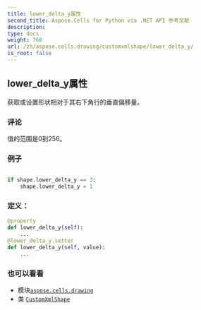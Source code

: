 ```yaml
---
title: lower_delta_y属性
second_title: Aspose.Cells for Python via .NET API 参考文献
description:
type: docs
weight: 760
url: /zh/aspose.cells.drawing/customxmlshape/lower_delta_y/
is_root: false
---
```

## lower_delta_y属性

获取或设置形状相对于其右下角行的垂直偏移量。

### 评论

值的范围是0到256。

### 例子

```python

if shape.lower_delta_y == 3:
    shape.lower_delta_y = 1

```
### 定义：
```python
@property
def lower_delta_y(self):
    ...
@lower_delta_y.setter
def lower_delta_y(self, value):
    ...
```

### 也可以看看
* 模块[`aspose.cells.drawing`](../../)
* 类 [`CustomXmlShape`](/cells/python-net/zh/aspose.cells.drawing/customxmlshape)
